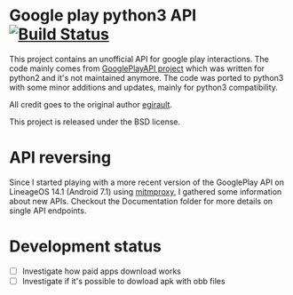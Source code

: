 # Google play python3 API [![Build Status](https://travis-ci.org/NoMore201/googleplay-api.svg?branch=master)](https://travis-ci.org/NoMore201/googleplay-api)

This project contains an unofficial API for google play interactions. The code mainly comes from
[GooglePlayAPI project](https://github.com/egirault/googleplay-api/) which was written for python2 and it's not
maintained anymore. The code was ported to python3 with some minor additions and updates, mainly for python3 compatibility.

All credit goes to the original author [egirault](https://github.com/egirault).

This project is released under the BSD license.

# API reversing

Since I started playing with a more recent version of the GooglePlay API on LineageOS 14.1 (Android 7.1) using [mitmproxy](https://mitmproxy.org/), I gathered some information about new APIs.
Checkout the Documentation folder for more details on single API endpoints.

# Development status
- [ ] Investigate how paid apps download works
- [ ] Investigate if it's possible to dowload apk with obb files
